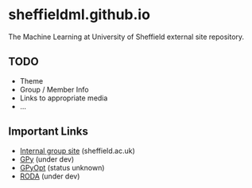 # sheffieldml.github.io

The Machine Learning at University of Sheffield external site repository.

## TODO
- Theme
- Group / Member Info
- Links to appropriate media
- ...

## Important Links
- [Internal group site](https://www.sheffield.ac.uk/dcs/research/groups/machine-learning) (sheffield.ac.uk)
- [GPy](https://sheffieldml.github.io/GPy/) (under dev)
- [GPyOpt](https://sheffieldml.github.io/GPyOpt) (status unknown)
- [RODA](https://github.com/RodentDataAnalytics) (under dev)
